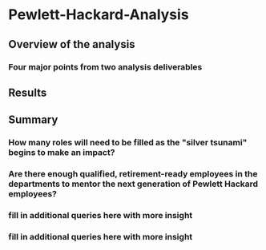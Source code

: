 # Pewlett-Hackard-Analysis
## Overview of the analysis
### Four major points from two analysis deliverables
## Results
## Summary
### How many roles will need to be filled as the "silver tsunami" begins to make an impact?
### Are there enough qualified, retirement-ready employees in the departments to mentor the next generation of Pewlett Hackard employees?
### fill in additional queries here with more insight
### fill in additional queries here with more insight
